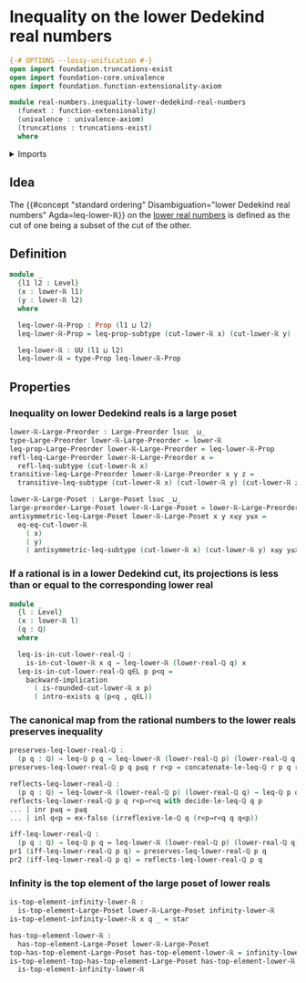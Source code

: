 # Inequality on the lower Dedekind real numbers

```agda
{-# OPTIONS --lossy-unification #-}
open import foundation.truncations-exist
open import foundation-core.univalence
open import foundation.function-extensionality-axiom

module real-numbers.inequality-lower-dedekind-real-numbers
  (funext : function-extensionality)
  (univalence : univalence-axiom)
  (truncations : truncations-exist)
  where
```

<details><summary>Imports</summary>

```agda
open import elementary-number-theory.inequality-rational-numbers funext univalence truncations
open import elementary-number-theory.rational-numbers funext univalence truncations
open import elementary-number-theory.strict-inequality-rational-numbers funext univalence truncations

open import foundation.coproduct-types funext univalence truncations
open import foundation.dependent-pair-types
open import foundation.dependent-products-propositions funext
open import foundation.empty-types funext univalence truncations
open import foundation.existential-quantification funext univalence truncations
open import foundation.logical-equivalences funext
open import foundation.propositions funext univalence
open import foundation.subtypes funext univalence truncations
open import foundation.unit-type
open import foundation.universe-levels

open import order-theory.large-posets funext univalence truncations
open import order-theory.large-preorders funext univalence truncations
open import order-theory.top-elements-large-posets funext univalence truncations

open import real-numbers.lower-dedekind-real-numbers funext univalence truncations
open import real-numbers.rational-lower-dedekind-real-numbers funext univalence truncations
```

</details>

## Idea

The
{{#concept "standard ordering" Disambiguation="lower Dedekind real numbers" Agda=leq-lower-ℝ}}
on the [lower real numbers](real-numbers.lower-dedekind-real-numbers.md) is
defined as the cut of one being a subset of the cut of the other.

## Definition

```agda
module _
  {l1 l2 : Level}
  (x : lower-ℝ l1)
  (y : lower-ℝ l2)
  where

  leq-lower-ℝ-Prop : Prop (l1 ⊔ l2)
  leq-lower-ℝ-Prop = leq-prop-subtype (cut-lower-ℝ x) (cut-lower-ℝ y)

  leq-lower-ℝ : UU (l1 ⊔ l2)
  leq-lower-ℝ = type-Prop leq-lower-ℝ-Prop
```

## Properties

### Inequality on lower Dedekind reals is a large poset

```agda
lower-ℝ-Large-Preorder : Large-Preorder lsuc _⊔_
type-Large-Preorder lower-ℝ-Large-Preorder = lower-ℝ
leq-prop-Large-Preorder lower-ℝ-Large-Preorder = leq-lower-ℝ-Prop
refl-leq-Large-Preorder lower-ℝ-Large-Preorder x =
  refl-leq-subtype (cut-lower-ℝ x)
transitive-leq-Large-Preorder lower-ℝ-Large-Preorder x y z =
  transitive-leq-subtype (cut-lower-ℝ x) (cut-lower-ℝ y) (cut-lower-ℝ z)

lower-ℝ-Large-Poset : Large-Poset lsuc _⊔_
large-preorder-Large-Poset lower-ℝ-Large-Poset = lower-ℝ-Large-Preorder
antisymmetric-leq-Large-Poset lower-ℝ-Large-Poset x y x≤y y≤x =
  eq-eq-cut-lower-ℝ
    ( x)
    ( y)
    ( antisymmetric-leq-subtype (cut-lower-ℝ x) (cut-lower-ℝ y) x≤y y≤x)
```

### If a rational is in a lower Dedekind cut, its projections is less than or equal to the corresponding lower real

```agda
module _
  {l : Level}
  (x : lower-ℝ l)
  (q : ℚ)
  where

  leq-is-in-cut-lower-real-ℚ :
    is-in-cut-lower-ℝ x q → leq-lower-ℝ (lower-real-ℚ q) x
  leq-is-in-cut-lower-real-ℚ q∈L p p<q =
    backward-implication
      ( is-rounded-cut-lower-ℝ x p)
      ( intro-exists q (p<q , q∈L))
```

### The canonical map from the rational numbers to the lower reals preserves inequality

```agda
preserves-leq-lower-real-ℚ :
  (p q : ℚ) → leq-ℚ p q → leq-lower-ℝ (lower-real-ℚ p) (lower-real-ℚ q)
preserves-leq-lower-real-ℚ p q p≤q r r<p = concatenate-le-leq-ℚ r p q r<p p≤q

reflects-leq-lower-real-ℚ :
  (p q : ℚ) → leq-lower-ℝ (lower-real-ℚ p) (lower-real-ℚ q) → leq-ℚ p q
reflects-leq-lower-real-ℚ p q r<p→r<q with decide-le-leq-ℚ q p
... | inr p≤q = p≤q
... | inl q<p = ex-falso (irreflexive-le-ℚ q (r<p→r<q q q<p))

iff-leq-lower-real-ℚ :
  (p q : ℚ) → leq-ℚ p q ↔ leq-lower-ℝ (lower-real-ℚ p) (lower-real-ℚ q)
pr1 (iff-leq-lower-real-ℚ p q) = preserves-leq-lower-real-ℚ p q
pr2 (iff-leq-lower-real-ℚ p q) = reflects-leq-lower-real-ℚ p q
```

### Infinity is the top element of the large poset of lower reals

```agda
is-top-element-infinity-lower-ℝ :
  is-top-element-Large-Poset lower-ℝ-Large-Poset infinity-lower-ℝ
is-top-element-infinity-lower-ℝ x q _ = star

has-top-element-lower-ℝ :
  has-top-element-Large-Poset lower-ℝ-Large-Poset
top-has-top-element-Large-Poset has-top-element-lower-ℝ = infinity-lower-ℝ
is-top-element-top-has-top-element-Large-Poset has-top-element-lower-ℝ =
  is-top-element-infinity-lower-ℝ
```
